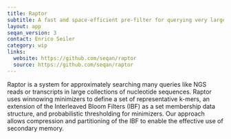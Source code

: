 ```yaml
---
title: Raptor
subtitle: A fast and space-efficient pre-filter for querying very large collections of nucleotide sequences
layout: app
seqan_version: 3
contact: Enrico Seiler
category: wip
links:
  website: https://github.com/seqan/raptor
  source: https://github.com/seqan/raptor
---
```


Raptor is a system for approximately searching many queries like NGS reads or transcripts in large collections
of nucleotide sequences. Raptor uses winnowing minimizers to define a set of representative k-mers, an extension of the
Interleaved Bloom Filters (IBF) as a set membership data structure, and probabilistic thresholding for minimizers.
Our approach allows compression and partitioning of the IBF to enable the effective use of secondary memory.
